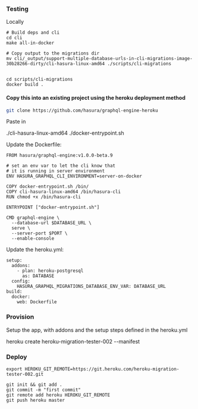 ### Testing

Locally

```
# Build deps and cli
cd cli
make all-in-docker

# Copy output to the migrations dir
mv cli/_output/support-multiple-database-urls-in-cli-migrations-image-30b28266-dirty/cli-hasura-linux-amd64 ./scripts/cli-migrations


cd scripts/cli-migrations
docker build .
```

#### Copy this into an existing project using the heroku deployment method

```bash
git clone https://github.com/hasura/graphql-engine-heroku
```

Paste in

./cli-hasura-linux-amd64
./docker-entrypoint.sh

Update the Dockerfile:

```
FROM hasura/graphql-engine:v1.0.0-beta.9

# set an env var to let the cli know that
# it is running in server environment
ENV HASURA_GRAPHQL_CLI_ENVIRONMENT=server-on-docker

COPY docker-entrypoint.sh /bin/
COPY cli-hasura-linux-amd64 /bin/hasura-cli
RUN chmod +x /bin/hasura-cli

ENTRYPOINT ["docker-entrypoint.sh"]

CMD graphql-engine \
  --database-url $DATABASE_URL \
  serve \
  --server-port $PORT \
  --enable-console
```

Update the heroku.yml:

```
setup:
  addons:
    - plan: heroku-postgresql
      as: DATABASE
  config:
    HASURA_GRAPHQL_MIGRATIONS_DATABASE_ENV_VAR: DATABASE_URL
build:
  docker:
    web: Dockerfile
```

### Provision

Setup the app, with addons and the setup steps defined in the heroku.yml

heroku create heroku-migration-tester-002 --manifest


### Deploy

```
export HEROKU_GIT_REMOTE=https://git.heroku.com/heroku-migration-tester-002.git

git init && git add .
git commit -m "first commit"
git remote add heroku HEROKU_GIT_REMOTE
git push heroku master
```
